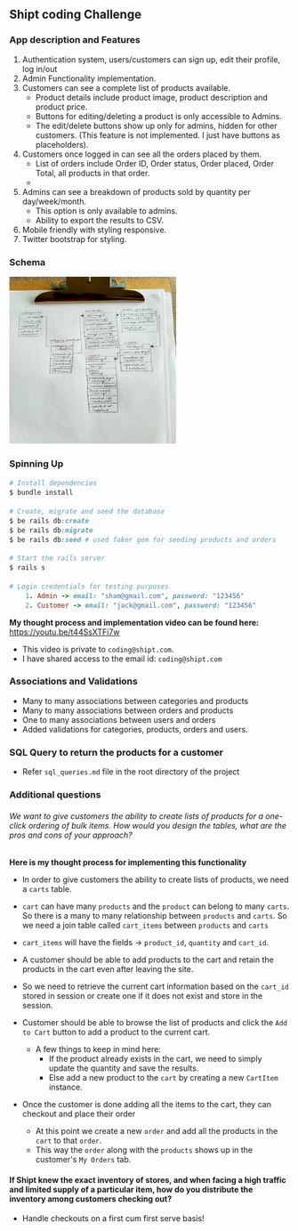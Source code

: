 ## Shipt coding Challenge

### App description and Features

1. Authentication system, users/customers can sign up, edit their profile, log in/out
2. Admin Functionality implementation.
3. Customers can see a complete list of products available.
    - Product details include product image, product description and product price.
    - Buttons for editing/deleting a product is only accessible to Admins.
    - The edit/delete buttons show up only for admins, hidden for other customers. (This feature is not implemented. I just have buttons as placeholders). 
4. Customers once logged in can see all the orders placed by them. 
    - List of orders include Order ID, Order status, Order placed, Order Total, all products in that order.
    - 
5. Admins can see a breakdown of products sold by quantity per day/week/month.
    - This option is only available to admins.
    - Ability to export the results to CSV.
6. Mobile friendly with styling responsive.
7. Twitter bootstrap for styling.

### Schema

<img src="schema.jpg" alt="Drawing" width="300" height="300" />

### Spinning Up

```ruby
# Install dependencies
$ bundle install  

# Create, migrate and seed the database
$ be rails db:create
$ be rails db:migrate
$ be rails db:seed # used faker gem for seeding products and orders

# Start the rails server
$ rails s

# Login credentials for testing purposes
    1. Admin -> email: "sham@gmail.com", password: "123456"
    2. Customer -> email: "jack@gmail.com", password: "123456"

```

**My thought process and implementation video can be found here:** 
  https://youtu.be/t44SsXTFi7w
  - This video is private to `coding@shipt.com`. 
  - I have shared access to the email id: `coding@shipt.com`

### Associations and Validations
  
  - Many to many associations between categories and products
  - Many to many associations between orders and products
  - One to many associations between users and orders
  - Added validations for categories, products, orders and users.

### SQL Query to return the products for a customer
  - Refer `sql_queries.md` file in the root directory of the project

### Additional questions

###### We want to give customers the ability to create lists of products for a one-click ordering of bulk items. How would you design the tables, what are the pros and cons of your approach?

**Here is my thought process for implementing this functionality**

- In order to give customers the ability to create lists of products, we need a `carts` table. 
- `cart` can have many `products` and the `product` can belong to many `carts`. So there is a many to many relationship between `products` and `carts`. So we need a join table called `cart_items` between `products` and `carts` 
- `cart_items` will have the fields -> `product_id`, `quantity` and `cart_id`.

- A customer should be able to add products to the cart and retain the products in the cart even after leaving the site. 
- So we need to retrieve the current cart information based on the `cart_id` stored in session or create one if it does not exist and store in the session.

- Customer should be able to browse the list of products and click the `Add to Cart` button to add a product to the current cart.
  - A few things to keep in mind here:
     - If the product already exists in the cart, we need to simply update the quantity and save the results.
     - Else add a new product to the `cart` by creating a new `CartItem` instance.

- Once the customer is done adding all the items to the cart, they can checkout and place their order
  - At this point we create a new `order` and add all the products in the `cart` to that `order`.
  - This way the `order` along with the `products` shows up in the customer's `My Orders` tab.

#### If Shipt knew the exact inventory of stores, and when facing a high traffic and limited supply of a particular item, how do you distribute the inventory among customers checking out?
  - Handle checkouts on a first cum first serve basis!


